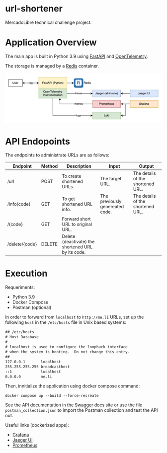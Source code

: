 # url-shortener
MercadoLibre technical challenge project.


# Application Overview

The main app is built in Python 3.9 using [FastAPI](https://fastapi.tiangolo.com/) and [OpenTelemetry](https://opentelemetry.io/).

The storage is managed by a [Redis](https://redis.io) container.

<img title="a title" alt="Alt text" src="./assets/architecture.jpeg">


# API Endopoints

The endpoints to administrate URLs are as follows:

| Endpoint      | Method | Description                                        | Input                           | Output                            |
|---------------|--------|----------------------------------------------------|---------------------------------|-----------------------------------|
| /url          | POST   | To create shortened URLs.                          | The target URL.                 | The details of the shortened URL. |
| /info{code}   | GET    | To get shortened URL info.                         | The previously genereated code. | The details of the shortened URL. |
| /{code}       | GET    | Forward short URL to original URL.                 |                                 |                                   |
| /delete/{code}| DELETE | Delete (deactivate) the shortened URL by its code. |                                 |                                   |


# Execution

Requeriments:
- Python 3.9
- Docker Compose
- Postman (optional)


In order to forward from `localhost` to `http://me.li` URLs, set up the following `host` in the `/etc/hosts` file in Unix based systems:

```console
## /etc/hosts
# Host Database
#
# localhost is used to configure the loopback interface
# when the system is booting.  Do not change this entry.
##
127.0.0.1       localhost
255.255.255.255 broadcasthost
::1             localhost
0.0.0.0         me.li
```

Then, innitialize the application using docker compose command:

```console
docker compose up --build --force-recreate
```

See the API documentation in the [Swagger](http://me.li/docs) docs site or use the file `postman_collection.json` to import the Postman collection and test the API out.

Useful links (dockerized apps):
- [Grafana](http://localhost:3000)
- [Jaeger UI](http://localhost:16686)
- [Prometheus](http://localhost:9090)
